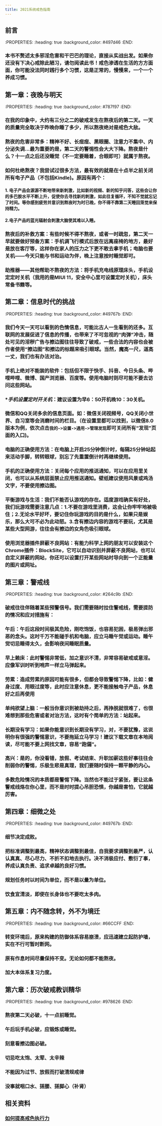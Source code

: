 ```yaml
---
title: 2021系统戒色指南
---
```


## 前言
:PROPERTIES:
:heading: true
:background_color: #497d46
:END:
### 本书不赘述太多邪淫危害和干巴巴的理论，直接从实战出发。如果你还没有下决心戒除此陋习，请勿阅读此书！戒色渗透在生活的方方面面，你可能没法同时践行多个习惯，这是正常的，慢慢来，一个一个养成习惯。
## 第一章：夜晚与明天
:PROPERTIES:
:heading: true
:background_color: #787f97
:END:
### 在我的印象中，大约有三分之二的破戒发生在熬夜后的第二天。一天的质量完全取决于昨晚你睡了多少，所以熬夜绝对是戒色大敌。
### 熬夜的危害非常多：精神不好、长痘痘、黑眼圈、注意力不集中、内分泌失调...最为重要的是，第二天的警惕性会大大下降。熬夜是什么？十一点之后还没睡觉（不一定要睡着，合眼即可）就属于熬夜。
### 如何杜绝熬夜？我尝试过很多方法，最有效的就是**在十点半之前关闭所有电子产品**（不包括Kindle)。原因有两个：
#### 1. 电子产品会源源不断地带来新刺激，比如新的视频、新的知乎问答，这些会让你的多巴胺水平不断上升，促使你去寻找新的刺激，如此往复循环，不知不觉就忘记了时间。等你感到疲劳并意识到熬夜时为时已晚，你不得不靠第二天睡回笼觉来保持精力。
#### 2.电子产品的蓝光辐射会刺激大脑使其难以入睡。
### 熬夜后的补救方案：有些时候不得不熬夜，或者一时疏忽，第二天一早就要做好预备方案：手机调飞行模式后放在远离座椅的地方，最好是放在客厅等，这样你在家人的压力之下更不敢去拿手机；电脑也要关机——今天只能与书和运动为伴，晚上注意按时睡觉即可。
### **助推器——其他帮助不熬夜的方法**：将手机充电线原理床头，手机设定定时关机（我用的是MIUI 11，安全中心里可设置定时关机），床头常备书籍等。
## 第二章：信息时代的挑战
:PROPERTIES:
:heading: true
:background_color: #49767b
:END:
### 我们今天一天可以看到的色情信息，可能比古人一生看到的还多。互联网的发展促进了信息的传播，也带来了不可忽视的“肉弹”冲击，随处可见的淫秽广告与擦边图往往导致了破戒，一些合法的内容也会被作者使用“擦边图”和擦边的标题来吸引眼球。当然，魔高一尺，道高一丈，我们也有办法对治。
### **手机上绝对不能装的软件**：包括但不限于快手、抖音、今日头条、哔哩哔哩、微博、国产浏览器、百度等。使用电脑时则尽可能不要去访问这些网站。
### **手机设置定时开关机*：建议设置为早6：50开机晚10：30关机。
### **微信和QQ关闭多余的信息页面**。如：微信关闭视频号，QQ关闭小世界、自习室等会消磨时间的栏目。（在设置里都可以找到，以微信8.0版本为例，依次点击`我的->设置->通用->管理发现`即可关闭所有“发现”页面的入口)。
### **电脑的正确使用方法**：在电脑上开启25分钟倒计时，每隔25分钟站起来活动手脚，转转眼球，别忘了先重置倒计时再继续使用。
### **手机的正确使用方法**：关闭每个应用的推送通知，可以在应用里关闭，也可以从系统层面禁止应用推送通知。壁纸建议使用风景或鸡汤文字，不要使用擦边图。
### **平衡游戏与生活**：我们不能否认游戏的存在。适度游戏确实有好处，我们玩游戏需要注意几点：1.不要在游戏里消费，这会让你牢牢地被吸住；2.无论水平好坏，要记住你玩游戏的目的是什么，如果只是娱乐，那么大可不必为此动怒。3.含有擦边内容的游戏不要玩，尤其是某些大型网游，往往会有擦边的女角色吸引眼球。
### **使用浏览器插件屏蔽不良网站**：有能力科学上网的朋友可以安装这个Chrome插件：BlockSite，它可以自动识别并屏蔽不良网站，也可以自定义屏蔽的网站，你还可以设置打开某些网站时导向到一个正能量的图片或网址。
## 第三章：警戒线
:PROPERTIES:
:heading: true
:background_color: #264c9b
:END:
### 破戒往往伴随着某些预警信号。我们需要随时拉住警戒线，需要提防的情况和应对措施有：
### **午后**：午后这段时间极其危险，刚吃饱饭，也容易犯困，极易弹出邪恶的念头。这时千万不能碰手机和电脑，应立马睡午觉或运动。睡午觉切忌睡得太久，会影响夜间睡眠质量。
### **早上赖床**：此时警惕非常低，加之意识不清，非常容易破戒或意淫。应像军训时听到哨声一样立马弹起来。
### **劳累**：造成劳累的原因可能有很多，但都会导致警惕下降，比如：健身过度、用眼过度等，此时应注意休息，更不能接触电子产品，休息好之后再使用
### **单纯欲望上脑**：一般当你意识到被劫持之后，再挣脱就很难了，也很难想到那些危害或者对治方法，这时有个简单的方法：站起来。
### **长期没有学习**：如果你能意识到长期没有学习，对，不要犹豫，这说明你有很强的警惕意识，不要拖延立马学习！建议下载文章在本地阅读，尽可能不要上网找文章，容易“跑偏”。
### **高兴**：是的，你没看错，放假、考试结束、升职加薪这些好事往往会削弱你的警惕，乐极生悲是真理，我们要随时保持一颗平静的内心。
### 多数危险情况的本质都是警惕下降。当然也不能过于紧张，要让这条警戒线烙在你心里，而不是时时提心吊胆恐惧，你越是害怕，它就越厉害。
## 第四章：细微之处
:PROPERTIES:
:heading: true
:background_color: #49767b
:END:
### 细节决定成败。
### 把标准调整到最高，精神状态调整到最佳，自我要求调整到最严，认认真真、尽心尽力、不折不扣地去执行。决不消极应付、敷衍了事，养成认真负责、追求卓越的良好习惯。
### 规划任务时以时间为单位，而不是以量为单位。
### 饮食宜清淡，即使在长身体也不要吃太多肉。
## 第五章：内不随念转，外不为境迁
:PROPERTIES:
:heading: true
:background_color: #66CCFF
:END:
### 转变环境后，原来构建的防御体系容易崩溃，应迅速建立起防护墙，实在不行可暂时断网。
### 原有作息时间尽量保持不变。无论如何都不能熬夜。
### 加大本体系复习力度。
## 第六章：历次破戒教训精华
:PROPERTIES:
:heading: true
:background_color: #978626
:END:
### 熬夜第二天必破，十一点前睡觉。
### 午后玩手机必破，应锻炼或睡觉。
### 刻意看擦边图必破。
### 切忌吃太饱、太荤、太辛辣
### 不能因为过节、放假而打破清规戒律
### 没事就咽口水、搓腰、搓脚心（补肾）
## 相关资料
### [如何提高戒色执行力](https://freewechat.com/a/MzA3NzkyNDUxNg==/2655411442/7?raw##)
###